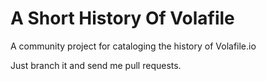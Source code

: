 A Short History Of Volafile
===========================

A community project for cataloging the history of Volafile.io

Just branch it and send me pull requests.
